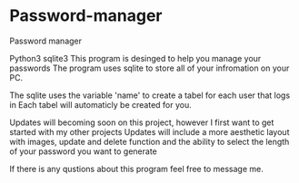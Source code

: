 # Password-manager
Password manager

Python3
sqlite3
This program is desinged  to help you manage your passwords
The program uses sqlite to store all of your infromation on your PC.

The sqlite uses the variable 'name' to create a tabel for each user that logs in
Each tabel will automaticly be created for you.

Updates will becoming soon on this project, however I first want to get started with my other projects
Updates will include a more aesthetic layout with images, update and delete function and the ability to select the length of your password you want to generate

If there is any qustions about this program feel free to message me.



